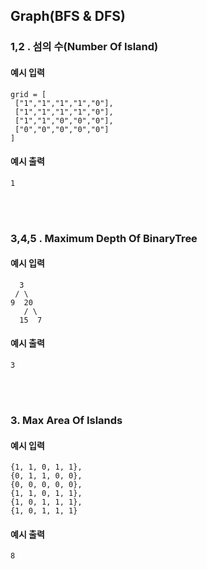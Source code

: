 ## Graph(BFS & DFS)

### 1,2 . 섬의 수(Number Of Island)

#### 예시 입력
```
grid = [
 ["1","1","1","1","0"],
 ["1","1","1","1","0"],
 ["1","1","0","0","0"],
 ["0","0","0","0","0"]
]
```

#### 예시 출력
```
1
```

<br/><br/>

### 3,4,5 . Maximum Depth Of BinaryTree

#### 예시 입력
```
  3 
 / \
9  20 
   / \
  15  7  
```

#### 예시 출력
```
3
```

<br/><br/>

### 3. Max Area Of Islands

#### 예시 입력
```
{1, 1, 0, 1, 1},
{0, 1, 1, 0, 0},
{0, 0, 0, 0, 0},
{1, 1, 0, 1, 1},
{1, 0, 1, 1, 1},
{1, 0, 1, 1, 1}
```

#### 예시 출력
```
8
```

<br/><br/>

